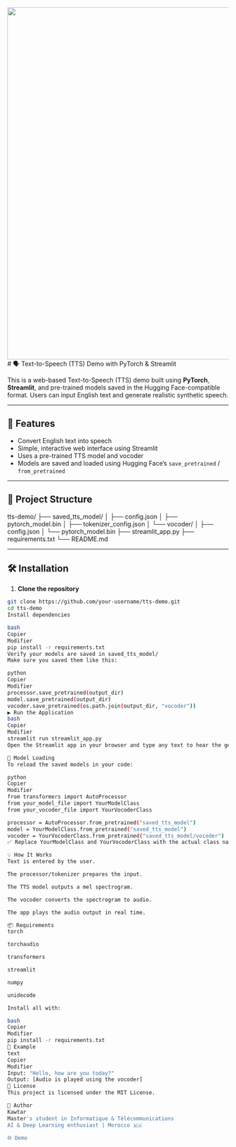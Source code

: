 <div align="center">
  <img src="https://github.com/user-attachments/assets/0c269e33-fbba-4fb3-8313-564803d0c2e6"width=800>
</div>
# 🗣️ Text-to-Speech (TTS) Demo with PyTorch & Streamlit

This is a web-based Text-to-Speech (TTS) demo built using **PyTorch**, **Streamlit**, and pre-trained models saved in the Hugging Face-compatible format. Users can input English text and generate realistic synthetic speech.

---

## 🚀 Features

- Convert English text into speech
- Simple, interactive web interface using Streamlit
- Uses a pre-trained TTS model and vocoder
- Models are saved and loaded using Hugging Face’s `save_pretrained` / `from_pretrained`

---

## 📁 Project Structure
tts-demo/
├── saved_tts_model/
│ ├── config.json
│ ├── pytorch_model.bin
│ ├── tokenizer_config.json
│ └── vocoder/
│ ├── config.json
│ └── pytorch_model.bin
├── streamlit_app.py
├── requirements.txt
└── README.md



---

## 🛠️ Installation

1. **Clone the repository**

```bash
git clone https://github.com/your-username/tts-demo.git
cd tts-demo
Install dependencies

bash
Copier
Modifier
pip install -r requirements.txt
Verify your models are saved in saved_tts_model/
Make sure you saved them like this:

python
Copier
Modifier
processor.save_pretrained(output_dir)
model.save_pretrained(output_dir)
vocoder.save_pretrained(os.path.join(output_dir, "vocoder"))
▶️ Run the Application
bash
Copier
Modifier
streamlit run streamlit_app.py
Open the Streamlit app in your browser and type any text to hear the generated audio.

🧠 Model Loading
To reload the saved models in your code:

python
Copier
Modifier
from transformers import AutoProcessor
from your_model_file import YourModelClass
from your_vocoder_file import YourVocoderClass

processor = AutoProcessor.from_pretrained("saved_tts_model")
model = YourModelClass.from_pretrained("saved_tts_model")
vocoder = YourVocoderClass.from_pretrained("saved_tts_model/vocoder")
✅ Replace YourModelClass and YourVocoderClass with the actual class names used during training/saving.

💡 How It Works
Text is entered by the user.

The processor/tokenizer prepares the input.

The TTS model outputs a mel spectrogram.

The vocoder converts the spectrogram to audio.

The app plays the audio output in real time.

📦 Requirements
torch

torchaudio

transformers

streamlit

numpy

unidecode

Install all with:

bash
Copier
Modifier
pip install -r requirements.txt
🧪 Example
text
Copier
Modifier
Input: "Hello, how are you today?"
Output: [Audio is played using the vocoder]
📄 License
This project is licensed under the MIT License.

👤 Author
Kawtar
Master's student in Informatique & Télécommunications
AI & Deep Learning enthusiast | Morocco 🇲🇦

🌐 Demo



